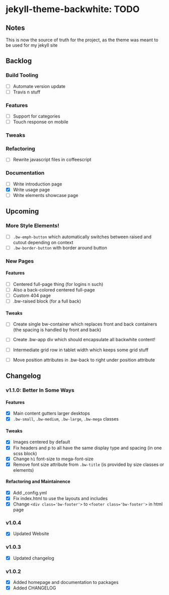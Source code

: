 jekyll-theme-backwhite: TODO
===========================================================

Notes
-----------------------------------------------------------

This is now the source of truth for the project, as the
theme was meant to be used for my jekyll site

Backlog
-----------------------------------------------------------

### Build Tooling

- [ ] Automate version update
- [ ] Travis n stuff

### Features

- [ ] Support for categories
- [ ] Touch response on mobile

### Tweaks

### Refactoring

- [ ] Rewrite javascript files in coffeescript

### Documentation

- [ ] Write introduction page
- [x] Write usage page
- [ ] Write elements showcase page

Upcoming
-----------------------------------------------------------

### More Style Elements!

- [ ] `.bw-emph-button` which automatically switches between 
        raised and cutout depending on context
- [ ] `.bw-border-button` with border around button

### New Pages

#### Features

- [ ] Centered full-page thing (for logins n such)
- [ ] Also a back-colored centered full-page
- [ ] Custom 404 page
- [ ] .bw-raised block (for a full back)

#### Tweaks

- [ ] Create single bw-container which replaces 
front and back containers (the spacing is handled by 
front and back)
- [ ] Create .bw-app div which should encapsulate 
all backwhite content!
- [ ] Intermediate grid row in tablet width which 
keeps some grid stuff
- [ ] Move position attributes in .bw-back to right 
under position attribute


Changelog
-----------------------------------------------------------

### v1.1.0: Better In Some Ways

#### Features

- [x] Main content gutters larger desktops
- [x] `.bw-small`, `.bw-medium`, `.bw-large`, 
        `.bw-mega` classes

#### Tweaks

- [x] Images centered by default
- [x] Fix headers and p to all have the same display type 
        and spacing (in one scss block)
- [x] Change `h1` font-size to mega-font-size
- [x] Remove font size attribute from `.bw-title` (is
        provided by size classes or elements)

#### Refactoring and Maintainence

- [x] Add _config.yml
- [x] Fix index.html to use the layouts and includes
- [x] Change `<div class='bw-footer'>` to 
        `<footer class='bw-footer'>` in html page

### v1.0.4

- [x] Updated Website

### v1.0.3

- [x] Updated changelog

### v1.0.2

- [x] Added homepage and documentation to packages
- [x] Added CHANGELOG